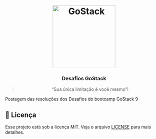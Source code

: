<h1 align="center">
    <img alt="GoStack" src="https://rocketseat-cdn.s3-sa-east-1.amazonaws.com/bootcamp-header.png" width="200px" />
</h1>

<h3 align="center">
  Desafios GoStack
</h3>

<blockquote align="center">“Sua única limitação é você mesmo”!</blockquote>

Postagem das resoluções dos Desafios do bootcamp GoStack 9

## :memo: Licença

Esse projeto está sob a licença MIT. Veja o arquivo [LICENSE](LICENSE.md) para mais detalhes.
